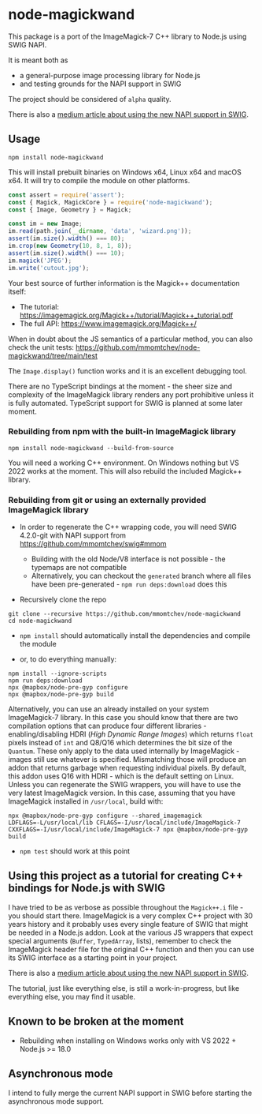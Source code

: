 # node-magickwand

This package is a port of the ImageMagick-7 C++ library to Node.js using SWIG NAPI.

It is meant both as
* a general-purpose image processing library for Node.js
* and testing grounds for the NAPI support in SWIG

The project should be considered of `alpha` quality.

There is also a [medium article about using the new NAPI support in SWIG](https://mmomtchev.medium.com/effortlessly-porting-a-major-c-library-to-node-js-with-swig-napi-3c1a5c4a233f).

## Usage

```
npm install node-magickwand
```

This will install prebuilt binaries on Windows x64, Linux x64 and macOS x64. It will try to compile the module on other platforms.

```js
const assert = require('assert');
const { Magick, MagickCore } = require('node-magickwand');
const { Image, Geometry } = Magick;

const im = new Image;
im.read(path.join(__dirname, 'data', 'wizard.png'));
assert(im.size().width() === 80);
im.crop(new Geometry(10, 8, 1, 8));
assert(im.size().width() === 10);
im.magick('JPEG');
im.write('cutout.jpg');
```

Your best source of further information is the Magick++ documentation itself:
* The tutorial: https://imagemagick.org/Magick++/tutorial/Magick++_tutorial.pdf
* The full API: https://www.imagemagick.org/Magick++/

When in doubt about the JS semantics of a particular method, you can also check the unit tests: https://github.com/mmomtchev/node-magickwand/tree/main/test

The `Image.display()` function works and it is an excellent debugging tool.

There are no TypeScript bindings at the moment - the sheer size and complexity of the ImageMagick library renders any port prohibitive unless it is fully automated. TypeScript support for SWIG is planned at some later moment.

### Rebuilding from npm with the built-in ImageMagick library

```
npm install node-magickwand --build-from-source
```

You will need a working C++ environment. On Windows nothing but VS 2022 works at the moment. This will also rebuild the included Magick++ library.

### Rebuilding from git or using an externally provided ImageMagick library

* In order to regenerate the C++ wrapping code, you will need SWIG 4.2.0-git with NAPI support from https://github.com/mmomtchev/swig#mmom
  * Building with the old Node/V8 interface is not possible - the typemaps are not compatible
  * Alternatively, you can checkout the `generated` branch where all files have been pre-generated - `npm run deps:download` does this

* Recursively clone the repo
```shell
git clone --recursive https://github.com/mmomtchev/node-magickwand
cd node-magickwand
```

* `npm install` should automatically install the dependencies and compile the module

* or, to do everything manually:
```shell
npm install --ignore-scripts
npm run deps:download
npx @mapbox/node-pre-gyp configure
npx @mapbox/node-pre-gyp build
```

Alternatively, you can use an already installed on your system ImageMagick-7 library. In this case you should know that there are two compilation options that can produce four different libraries - enabling/disabling HDRI (*High Dynamic Range Images*) which returns `float` pixels instead of `int` and Q8/Q16 which determines the bit size of the `Quantum`. These only apply to the data used internally by ImageMagick - images still use whatever is specified. Mismatching those will produce an addon that returns garbage when requesting individual pixels. By default, this addon uses Q16 with HDRI - which is the default setting on Linux. Unless you can regenerate the SWIG wrappers, you will have to use the very latest ImageMagick version. In this case, assuming that you have ImageMagick installed in `/usr/local`, build with:
```shell
npx @mapbox/node-pre-gyp configure --shared_imagemagick
LDFLAGS=-L/usr/local/lib CFLAGS=-I/usr/local/include/ImageMagick-7 CXXFLAGS=-I/usr/local/include/ImageMagick-7 npx @mapbox/node-pre-gyp build
```

* `npm test` should work at this point

## Using this project as a tutorial for creating C++ bindings for Node.js with SWIG

I have tried to be as verbose as possible throughout the `Magick++.i` file - you should start there. ImageMagick is a very complex C++ project with 30 years history and it probably uses every single feature of SWIG that might be needed in a Node.js addon. Look at the various JS wrappers that expect special arguments (`Buffer`, `TypedArray`, lists), remember to check the ImageMagick header file for the original C++ function and then you can use its SWIG interface as a starting point in your project.

There is also a [medium article about using the new NAPI support in SWIG](https://mmomtchev.medium.com/effortlessly-porting-a-major-c-library-to-node-js-with-swig-napi-3c1a5c4a233f).

The tutorial, just like everything else, is still a work-in-progress, but like everything else, you may find it usable.

## Known to be broken at the moment

* Rebuilding when installing on Windows works only with VS 2022 + Node.js >= 18.0

## Asynchronous mode

I intend to fully merge the current NAPI support in SWIG before starting the asynchronous mode support.

